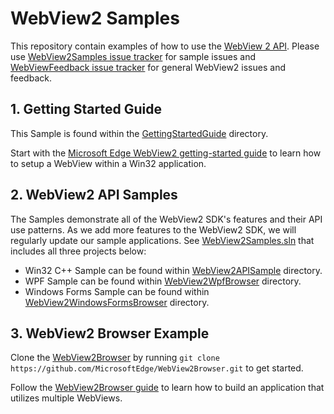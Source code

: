 # WebView2 Samples

This repository contain examples of how to use the [WebView 2 API](https://aka.ms/webview2). Please use [WebView2Samples issue tracker](https://github.com/MicrosoftEdge/WebView2Samples/issues) for sample issues and [WebViewFeedback issue tracker](https://aka.ms/webviewfeedback) for general WebView2 issues and feedback.

## 1. Getting Started Guide

This Sample is found within the [GettingStartedGuide](https://github.com/MicrosoftEdge/WebView2Samples/tree/master/GettingStartedGuide) directory.

Start with the [Microsoft Edge WebView2 getting-started guide](https://docs.microsoft.com/microsoft-edge/hosting/webview2/gettingstarted) to learn how to setup a WebView within a Win32 application.

## 2. WebView2 API Samples

The Samples demonstrate all of the WebView2 SDK's features and their API use patterns. As we add more features to the WebView2 SDK, we will regularly update our sample applications. See [WebView2Samples.sln](./WebView2Samples.sln) that includes all three projects below:

* Win32 C++ Sample can be found within [WebView2APISample](./WebView2APISample) directory.
* WPF Sample can be found within [WebView2WpfBrowser](./WebView2WpfBrowser) directory.
* Windows Forms Sample can be found within [WebView2WindowsFormsBrowser](./WebView2WindowsFormsBrowser) directory.

## 3. WebView2 Browser Example

Clone the [WebView2Browser](https://github.com/MicrosoftEdge/WebView2Browser) by running `git clone https://github.com/MicrosoftEdge/WebView2Browser.git` to get started.

Follow the [WebView2Browser guide](https://github.com/MicrosoftEdge/WebView2Browser) to learn how to build an application that utilizes multiple WebViews.
